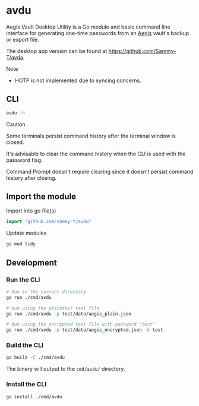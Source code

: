 # avdu

Aegis Vault Desktop Utility is a Go module and basic command line interface for generating 
one-time passwords from an [Aegis](https://github.com/beemdevelopment/Aegis) vault's backup or export file.

The desktop app version can be found at <https://github.com/Sammy-T/avda>.

> [!NOTE]
> - HOTP is not implemented due to syncing concerns.

## CLI

```bash
avdu -h
```

> [!CAUTION]
> Some terminals persist command history after the terminal window is closed.
>
> It's advisable to clear the command history when the CLI is used with the password flag.
>
> Command Prompt doesn't require clearing since it doesn't persist command history after closing.

## Import the module

Import into go file(s)

```go
import "github.com/sammy-t/avdu"
```

Update modules

```bash
go mod tidy
```

## Development

### Run the CLI

```bash
# Run in the current directory
go run ./cmd/avdu

# Run using the plaintext test file
go run ./cmd/avdu -p test/data/aegis_plain.json

# Run using the encrypted test file with password "test"
go run ./cmd/avdu -p test/data/aegis_encrypted.json -k test
```

### Build the CLI

```bash
go build -C ./cmd/avdu
```

The binary will output to the `cmd/avdu/` directory.

### Install the CLI

```bash
go install ./cmd/avdu
```
